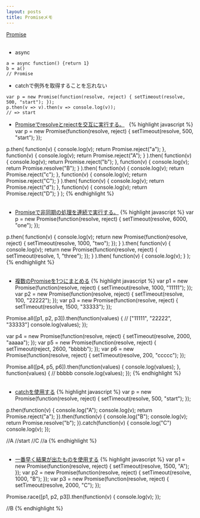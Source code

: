 ```yaml
---
layout: posts
title: Promiseメモ 
---
```

[Promise](https://developer.mozilla.org/en-US/docs/Web/JavaScript/Reference/Global_Objects/Promise)   
<br/>   

* async

```
a = async function() {return 1}
b = a()
// Promise 
```

* catchで例外を取得することを忘れない

```
var p = new Promise(function(resolve, reject) { setTimeout(resolve, 500, "start"); });
p.then(v => v).then(v => console.log(v));
// => start
```

* [Promiseでresolveとrejectを交互に実行する。](http://jsrun.it/38elements/Promise_resolve_and_reject)  
{% highlight javascript %}
var p = new Promise(function(resolve, reject) { setTimeout(resolve, 500, "start"); });

p.then(
    function(v) {
        console.log(v);
        return Promise.reject("a");
    },
    function(v) {
        console.log(v);
        return Promise.reject("A");
    }
).then(
        function(v) {
        console.log(v);
        return Promise.reject("b");
    },
    function(v) {
        console.log(v);
        return Promise.resolve("B");
    }
).then(
    function(v) {
        console.log(v);
        return Promise.reject("c");
    },
    function(v) {
        console.log(v);
        return Promise.reject("C");
    }
).then(
    function(v) {
        console.log(v);
        return Promise.reject("d");
    },
    function(v) {
        console.log(v);
        return Promise.reject("D");
    }
);
{% endhighlight %}   
<br/>   

* [Promiseで非同期の処理を連続で実行する。](http://jsrun.it/38elements/promise_settimeout)
{% highlight javascript %}
var p = new Promise(function(resolve, reject) { setTimeout(resolve, 6000, "one"); });

p.then(
    function(v) {
        console.log(v);
        return new Promise(function(resolve, reject) { setTimeout(resolve, 1000, "two"); });
    }
).then(
    function(v) {
        console.log(v);
        return new Promise(function(resolve, reject) { setTimeout(resolve, 1, "three"); });
    }
).then(
     function(v) {
        console.log(v);
    }
);
{% endhighlight %}  
<br/>   

* [複数のPromiseを1つにまとめる](http://jsrun.it/38elements/promise3)
{% highlight javascript %}
var p1 = new Promise(function(resolve, reject) { setTimeout(resolve, 1000, "11111"); });
var p2 = new Promise(function(resolve, reject) { setTimeout(resolve, 100, "22222"); });
var p3 = new Promise(function(resolve, reject) { setTimeout(resolve, 1500, "33333"); });

Promise.all([p1, p2, p3]).then(function(values) {
    // ["11111", "22222", "33333"] 
    console.log(values);
});

var p4 = new Promise(function(resolve, reject) { setTimeout(resolve, 2000, "aaaaa"); });
var p5 = new Promise(function(resolve, reject) { setTimeout(reject, 2600, "bbbbb"); });
var p6 = new Promise(function(resolve, reject) { setTimeout(resolve, 200, "ccccc"); });

Promise.all([p4, p5, p6]).then(function(values) {
    console.log(values);
}, function(values) {
    // bbbbb 
    console.log(values);
});
{% endhighlight %}  
<br/>   

* [catchを使用する](http://jsrun.it/38elements/promise_catch)
{% highlight javascript %}
var p = new Promise(function(resolve, reject) { setTimeout(resolve, 500, "start"); });

p.then(function(v) {
    console.log("A");
    console.log(v);
    return Promise.reject("a");
}).then(function(v) {
    console.log("B");
    console.log(v);
    return Promise.resolve("b");
}).catch(function(v) {
    console.log("C")
    console.log(v);
});

//A
//start
//C
//a
{% endhighlight %}  
<br/>   

* [一番早く結果が出たものを使用する](http://jsrun.it/38elements/promise_race)
{% highlight javascript %}
var p1 = new Promise(function(resolve, reject) { setTimeout(resolve, 1500, "A"); });
var p2 = new Promise(function(resolve, reject) { setTimeout(resolve, 1000, "B"); });
var p3 = new Promise(function(resolve, reject) { setTimeout(resolve, 2000, "C"); });

Promise.race([p1, p2, p3]).then(function(v) {
    console.log(v);
});

//B
{% endhighlight %}  



